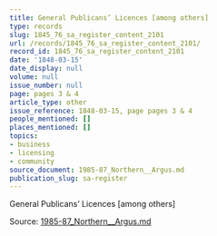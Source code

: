 ```yaml
---
title: General Publicans’ Licences [among others]
type: records
slug: 1845_76_sa_register_content_2101
url: /records/1845_76_sa_register_content_2101/
record_id: 1845_76_sa_register_content_2101
date: '1848-03-15'
date_display: null
volume: null
issue_number: null
page: pages 3 & 4
article_type: other
issue_reference: 1848-03-15, page pages 3 & 4
people_mentioned: []
places_mentioned: []
topics:
- business
- licensing
- community
source_document: 1985-87_Northern__Argus.md
publication_slug: sa-register
---
```


General Publicans’ Licences [among others]

Source: [1985-87_Northern__Argus.md](/downloads/markdown/1985-87_Northern__Argus.md)
